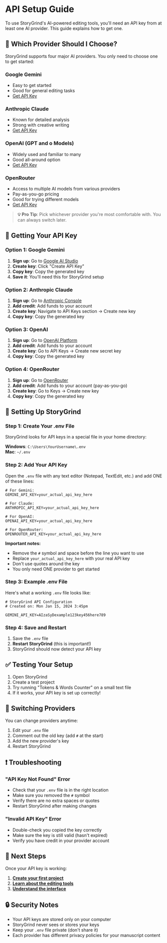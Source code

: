 # API Setup Guide

To use StoryGrind's AI-powered editing tools, you'll need an API key from at least one AI provider. This guide explains how to get one.

## 🤔 Which Provider Should I Choose?

StoryGrind supports four major AI providers. You only need to choose one to get started:

### Google Gemini
- Easy to get started
- Good for general editing tasks
- [Get API Key](https://aistudio.google.com/app/apikey)

### Anthropic Claude  
- Known for detailed analysis
- Strong with creative writing
- [Get API Key](https://console.anthropic.com/)

### OpenAI (GPT and o Models)
- Widely used and familiar to many
- Good all-around option
- [Get API Key](https://platform.openai.com/)

### OpenRouter
- Access to multiple AI models from various providers
- Pay-as-you-go pricing
- Good for trying different models
- [Get API Key](https://openrouter.ai/)

> **💡 Pro Tip**: Pick whichever provider you're most comfortable with. You can always switch later.

## 🔑 Getting Your API Key

### Option 1: Google Gemini

1. **Sign up**: Go to [Google AI Studio](https://aistudio.google.com/app/apikey)
2. **Create key**: Click "Create API Key"
3. **Copy key**: Copy the generated key
4. **Save it**: You'll need this for StoryGrind setup

### Option 2: Anthropic Claude

1. **Sign up**: Go to [Anthropic Console](https://console.anthropic.com/)
2. **Add credit**: Add funds to your account 
3. **Create key**: Navigate to API Keys section → Create new key
4. **Copy key**: Copy the generated key

### Option 3: OpenAI

1. **Sign up**: Go to [OpenAI Platform](https://platform.openai.com/)
2. **Add credit**: Add funds to your account
3. **Create key**: Go to API Keys → Create new secret key
4. **Copy key**: Copy the generated key

### Option 4: OpenRouter

1. **Sign up**: Go to [OpenRouter](https://openrouter.ai/)
2. **Add credit**: Add funds to your account (pay-as-you-go)
3. **Create key**: Go to Keys → Create new key
4. **Copy key**: Copy the generated key

## 🔧 Setting Up StoryGrind

### Step 1: Create Your .env File

StoryGrind looks for API keys in a special file in your home directory:

**Windows**: `C:\Users\YourUsername\.env`  
**Mac**: `~/.env`

### Step 2: Add Your API Key

Open the `.env` file with any text editor (Notepad, TextEdit, etc.) and add ONE of these lines:

```
# For Gemini:
GEMINI_API_KEY=your_actual_api_key_here

# For Claude:
ANTHROPIC_API_KEY=your_actual_api_key_here

# For OpenAI:
OPENAI_API_KEY=your_actual_api_key_here

# For OpenRouter:
OPENROUTER_API_KEY=your_actual_api_key_here
```

**Important notes:**
- Remove the `#` symbol and space before the line you want to use
- Replace `your_actual_api_key_here` with your real API key
- Don't use quotes around the key
- You only need ONE provider to get started

### Step 3: Example .env File

Here's what a working `.env` file looks like:

```
# StoryGrind API Configuration
# Created on: Mon Jan 15, 2024 3:45pm

GEMINI_API_KEY=AIzaSyDexample123key456here789
```

### Step 4: Save and Restart

1. Save the `.env` file
2. **Restart StoryGrind** (this is important!)
3. StoryGrind should now detect your API key

## ✅ Testing Your Setup

1. Open StoryGrind
2. Create a test project
3. Try running "Tokens & Words Counter" on a small text file
4. If it works, your API key is set up correctly!

## 🔄 Switching Providers

You can change providers anytime:

1. Edit your `.env` file
2. Comment out the old key (add `#` at the start)
3. Add the new provider's key
4. Restart StoryGrind

## ❗ Troubleshooting

### "API Key Not Found" Error
- Check that your `.env` file is in the right location
- Make sure you removed the `#` symbol
- Verify there are no extra spaces or quotes
- Restart StoryGrind after making changes

### "Invalid API Key" Error  
- Double-check you copied the key correctly
- Make sure the key is still valid (hasn't expired)
- Verify you have credit in your provider account

## 🎯 Next Steps

Once your API key is working:

1. **[Create your first project](Getting-Started)**
2. **[Learn about the editing tools](AI-Editing-Tools)**
3. **[Understand the interface](User-Interface-Guide)**

## 🔒 Security Notes

- Your API keys are stored only on your computer
- StoryGrind never sees or stores your keys
- Keep your `.env` file private (don't share it)
- Each provider has different privacy policies for your manuscript content
